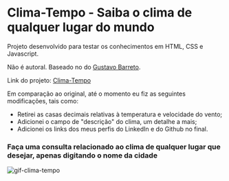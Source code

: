 # Clima-Tempo - Saiba o clima de qualquer lugar do mundo


Projeto desenvolvido para testar os conhecimentos em HTML, CSS e Javascript.

Não é autoral. Baseado no do [Gustavo Barreto](https://github.com/barretogustavo/ClimaTempo).

Link do projeto: [Clima-Tempo](https://cassi-clima-tempo.netlify.app/)

Em comparação ao original, até o momento eu fiz as seguintes modificações, tais como:
  - Retirei as casas decimais relativas à temperatura e velocidade do vento;
  - Adicionei o campo de "descrição" do clima, um detalhe a mais;
  - Adicionei os links dos meus perfis do LinkedIn e do Github no final.


### Faça uma consulta relacionado ao clima de qualquer lugar que desejar, apenas digitando o nome da cidade


![gif-clima-tempo](https://media.giphy.com/media/8CjOiBZduuSm1olfYP/giphy.gif)

